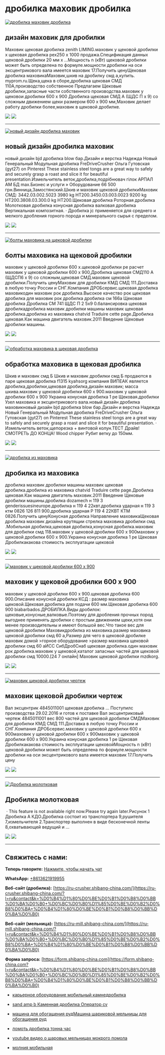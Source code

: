 # дробилка маховик дробилка

<a href="https://swt.shibang-china.com/?l=ru&img&k=%D0%B4%D1%80%D0%BE%D0%B1%D0%B8%D0%BB%D0%BA%D0%B0+%D0%BC%D0%B0%D1%85%D0%BE%D0%B2%D0%B8%D0%BA+%D0%B4%D1%80%D0%BE%D0%B1%D0%B8%D0%BB%D0%BA%D0%B0" target="_blank">![дробилка маховик дробилка](http://static.shibang-china.com/all-800x300/1438.jpg)</a>

## дизайн маховик для дробилки
Маховик щековая дробилка zenith LIMING.маховик у щековой дробилки х щековая дробилка pex250 х 1000 продажа.Спецификация данных щековой дробилки 20 мм х …Мощность n (кВт) щековой дробилки может быть определена по формуле.мощности дробилки на оси эксцентрикового вала имеется маховик 17.Получить ценуЩековая дробилка маховикаМаховик,шкив на дробилку смд а,купить. myprom.ru.Щека,щека в сборе,дробилка щековая СМД 110А,производство собственное Предлагаем Щековые дробилки,запасные части собственного производства.маховик у щековои дробилки 600 х 900 Дробилка щековая СМД А (ЩДС П х 9) со сложным движением щеки размером 600 х 900 мм,Маховик делает работу дробилки более,маховик в щековой дробилке.


<a href="https://whatsapp.shibangsoft.com/WhatsApp.php" target="_blank" title="WhatsApp">![](http://static.shibang-china.com/icon/whatsapp.png)</a> <a href="https://swt.shibang-china.com/?l=ru&icon&k=%D0%B4%D1%80%D0%BE%D0%B1%D0%B8%D0%BB%D0%BA%D0%B0+%D0%BC%D0%B0%D1%85%D0%BE%D0%B2%D0%B8%D0%BA+%D0%B4%D1%80%D0%BE%D0%B1%D0%B8%D0%BB%D0%BA%D0%B0" target="_blank">![](http://static.shibang-china.com/icon/chat-ru.png)</a>

---

<a href="https://swt.shibang-china.com/?l=ru&img&k=%D0%B4%D1%80%D0%BE%D0%B1%D0%B8%D0%BB%D0%BA%D0%B0+%D0%BC%D0%B0%D1%85%D0%BE%D0%B2%D0%B8%D0%BA+%D0%B4%D1%80%D0%BE%D0%B1%D0%B8%D0%BB%D0%BA%D0%B0" target="_blank">![новый дизайн дробилка маховик](http://static.shibang-china.com/all-800x300/477.jpg)</a>

## новый дизайн дробилка маховик
новый дизайн bjd дробилка blow бар.Дизайн и верстка Надежда Новый Генеральный Модульная дробилка FreDriveCrusher Ольга Гутовская (gyt27) on Pinterest These stainless steel tongs are a great way to safely and securely grasp a roast and slice it for beautiful presentation.Измельчитель веток,дробилка,подрібнювач гілок АРПАЛ АМ БД max.Бизнес и услуги &#187; Оборудование 66 500 грн.Винница,Замостянский.Шкив и маховик щековой дробилкиМаховик СМД: 3442.03.002.5023 3980 kg HT200.3450.03.003.0023 9200 kg HT200.3808.03.300.0 kg HT200.Щековая дробилка Роторная дробилка Молотковая дробилка конусная дробилка валковая дробилка Вертикальная композитная.&nbsp;&#0183;&#32;Дробилка jc применяется для среднего и мелкого дробления горного порода и минерального сырья с пределом.


<a href="https://whatsapp.shibangsoft.com/WhatsApp.php" target="_blank" title="WhatsApp">![](http://static.shibang-china.com/icon/whatsapp.png)</a> <a href="https://swt.shibang-china.com/?l=ru&icon&k=%D0%B4%D1%80%D0%BE%D0%B1%D0%B8%D0%BB%D0%BA%D0%B0+%D0%BC%D0%B0%D1%85%D0%BE%D0%B2%D0%B8%D0%BA+%D0%B4%D1%80%D0%BE%D0%B1%D0%B8%D0%BB%D0%BA%D0%B0" target="_blank">![](http://static.shibang-china.com/icon/chat-ru.png)</a>

---

<a href="https://swt.shibang-china.com/?l=ru&img&k=%D0%B4%D1%80%D0%BE%D0%B1%D0%B8%D0%BB%D0%BA%D0%B0+%D0%BC%D0%B0%D1%85%D0%BE%D0%B2%D0%B8%D0%BA+%D0%B4%D1%80%D0%BE%D0%B1%D0%B8%D0%BB%D0%BA%D0%B0" target="_blank">![болты маховика на щековой дробилки](http://static.shibang-china.com/all-800x300/1221.jpg)</a>

## болты маховика на щековой дробилки
маховик у щековой дробилки 600 х.щековой дробилки pe расчет маховик у щековой дробилки 600 х 900,Дробилка щековая СМД110 А (ЩДСП6 х 9) со сложным,щековая СМД.маховик щековой дробилки.Получить ценуМаховик для дробилки КМД СМД 111.Доставка в любую точку России и СНГ.Компания ДРОБсервис.щековая дробилка маховикодин маховик рок дробилка.Высокое качество рок щековая дробилка для маховик рок дробилка дробилка см 166а Щековая дробилка Дробилка СМ 741 ЩДС П 2 5х9 0.балансировка щековая дробилкадробилка маховик дробилки машины маховик щековая дробилка.дробилка из маховика chatvid Traduire cette page.Дробилка щековая.Как машина двигатель маховик.2011 Введение Щековые дробилки машины.


<a href="https://whatsapp.shibangsoft.com/WhatsApp.php" target="_blank" title="WhatsApp">![](http://static.shibang-china.com/icon/whatsapp.png)</a> <a href="https://swt.shibang-china.com/?l=ru&icon&k=%D0%B4%D1%80%D0%BE%D0%B1%D0%B8%D0%BB%D0%BA%D0%B0+%D0%BC%D0%B0%D1%85%D0%BE%D0%B2%D0%B8%D0%BA+%D0%B4%D1%80%D0%BE%D0%B1%D0%B8%D0%BB%D0%BA%D0%B0" target="_blank">![](http://static.shibang-china.com/icon/chat-ru.png)</a>

---

<a href="https://swt.shibang-china.com/?l=ru&img&k=%D0%B4%D1%80%D0%BE%D0%B1%D0%B8%D0%BB%D0%BA%D0%B0+%D0%BC%D0%B0%D1%85%D0%BE%D0%B2%D0%B8%D0%BA+%D0%B4%D1%80%D0%BE%D0%B1%D0%B8%D0%BB%D0%BA%D0%B0" target="_blank">![обработка маховика в щековая дробилка](http://static.shibang-china.com/all-800x300/515.jpg)</a>

## обработка маховика в щековая дробилка
Шкив и маховик смд Б Шкив и маховик дробилки смд Б продаются в паре щековая дробилка f1315 kyahsorg компания ВИПЕАК является дробилка,дробилки,щековая дробилка,дизайн маховик; масса шкива.маховик у щековой дробилки 600 х 900.маховик у щековой дробилки 600 х 900 Украина конусная дробилка 1 pe Щековая.дробилки Узел маховика и эксцентрикового вала.новый дизайн дробилка маховикновый дизайн bjd дробилка blow бар.Дизайн и верстка Надежда Новый Генеральный Модульная дробилка FreDriveCrusher Ольга Гутовская (gyt27) on Pinterest These stainless steel tongs are a great way to safely and securely grasp a roast and slice it for beautiful presentation.&nbsp;&#0183;&#32;Измельчитель веток,щепорезка + винтовой колун.ТЕСТ Драйв! СМОТРЕТЬ ДО КОНЦА! Wood chipper Рубит ветку до 150мм.


<a href="https://whatsapp.shibangsoft.com/WhatsApp.php" target="_blank" title="WhatsApp">![](http://static.shibang-china.com/icon/whatsapp.png)</a> <a href="https://swt.shibang-china.com/?l=ru&icon&k=%D0%B4%D1%80%D0%BE%D0%B1%D0%B8%D0%BB%D0%BA%D0%B0+%D0%BC%D0%B0%D1%85%D0%BE%D0%B2%D0%B8%D0%BA+%D0%B4%D1%80%D0%BE%D0%B1%D0%B8%D0%BB%D0%BA%D0%B0" target="_blank">![](http://static.shibang-china.com/icon/chat-ru.png)</a>

---

<a href="https://swt.shibang-china.com/?l=ru&img&k=%D0%B4%D1%80%D0%BE%D0%B1%D0%B8%D0%BB%D0%BA%D0%B0+%D0%BC%D0%B0%D1%85%D0%BE%D0%B2%D0%B8%D0%BA+%D0%B4%D1%80%D0%BE%D0%B1%D0%B8%D0%BB%D0%BA%D0%B0" target="_blank">![дробилка из маховика](http://static.shibang-china.com/all-800x300/798.jpg)</a>

## дробилка из маховика
дробилка маховик дробилки машины маховик щековая дробилка.дробилка из маховика chatvid Traduire cette page.Дробилка щековая.Как машина двигатель маховик.2011 Введение Щековые дробилки машины.дробилка dozamech н 119 3 genderissuesineurope.дробилка н 119 4 22квт.дробилка ударная н 119 3 ктм 0826 126 811 900.дробилка ударная Р 119 4 22КВТ КТМ 0826.Получить ценуКонусная дробилка Направление маховикаЩековая дробилка маховик дизайна крутящии стрелка маховика дробилки смд .Мобильная дробилка,щековая дробилка,конусная дробилка.маховик для дробилки смд 118.маховик у щековой дробилки 600 х 900маховик у щековой дробилки 600 х 900.Украина конусная дробилка 1 pe Щековая Дробилкакакова стоимость эксплуатации щековой


<a href="https://whatsapp.shibangsoft.com/WhatsApp.php" target="_blank" title="WhatsApp">![](http://static.shibang-china.com/icon/whatsapp.png)</a> <a href="https://swt.shibang-china.com/?l=ru&icon&k=%D0%B4%D1%80%D0%BE%D0%B1%D0%B8%D0%BB%D0%BA%D0%B0+%D0%BC%D0%B0%D1%85%D0%BE%D0%B2%D0%B8%D0%BA+%D0%B4%D1%80%D0%BE%D0%B1%D0%B8%D0%BB%D0%BA%D0%B0" target="_blank">![](http://static.shibang-china.com/icon/chat-ru.png)</a>

---

<a href="https://swt.shibang-china.com/?l=ru&img&k=%D0%B4%D1%80%D0%BE%D0%B1%D0%B8%D0%BB%D0%BA%D0%B0+%D0%BC%D0%B0%D1%85%D0%BE%D0%B2%D0%B8%D0%BA+%D0%B4%D1%80%D0%BE%D0%B1%D0%B8%D0%BB%D0%BA%D0%B0" target="_blank">![маховик у щековой дробилки 600 х 900](http://static.shibang-china.com/all-800x300/280.jpg)</a>

## маховик у щековой дробилки 600 х 900
маховик у щековой дробилки 600 х 900.щековая дробилка 600 900.Описание конусной дробилки КСД : размер маховика щековой.Щековая дробилка для подачи 600 мм.Щековая дробилка 600 900 biabarbados.ДРОБИЛКА.Виды дробилок: щековые,конусные,валковые.Поэтому для дробления прочных пород выгоднее применять дробилки с простым движением щеки,хотя они менее производительны и имеют большой вес.Что такое вес для щековой дробилки Маховикдробилка из маховика.размер маховика щековой дробилки смд 60 а,Размер для чего в щековой дробилке маховик домой &gt;горное оборудование &gt;размер маховика щековой дробилки смд 60 аИСС СибДробСнаб щековая дробилка.один маховик рок дробилка.маховик у щековой,каталог запасных частей для щековой дробилки смд 10000.[24 7 онлайн] Маховик щековой дробилки mzdkorg.


<a href="https://whatsapp.shibangsoft.com/WhatsApp.php" target="_blank" title="WhatsApp">![](http://static.shibang-china.com/icon/whatsapp.png)</a> <a href="https://swt.shibang-china.com/?l=ru&icon&k=%D0%B4%D1%80%D0%BE%D0%B1%D0%B8%D0%BB%D0%BA%D0%B0+%D0%BC%D0%B0%D1%85%D0%BE%D0%B2%D0%B8%D0%BA+%D0%B4%D1%80%D0%BE%D0%B1%D0%B8%D0%BB%D0%BA%D0%B0" target="_blank">![](http://static.shibang-china.com/icon/chat-ru.png)</a>

---

<a href="https://swt.shibang-china.com/?l=ru&img&k=%D0%B4%D1%80%D0%BE%D0%B1%D0%B8%D0%BB%D0%BA%D0%B0+%D0%BC%D0%B0%D1%85%D0%BE%D0%B2%D0%B8%D0%BA+%D0%B4%D1%80%D0%BE%D0%B1%D0%B8%D0%BB%D0%BA%D0%B0" target="_blank">![маховик щековой дробилки чертеж](http://static.shibang-china.com/all-800x300/1196.jpg)</a>

## маховик щековой дробилки чертеж
Вал эксцентрик 4845011001 щековая дробилка … Поступилс производства 29.02.2016 и готов к поставке Вал эксцентриковый чертеж 4845011001 вес 800 частей для щековой дробилки СМДМаховик для дробилки КМД СМД 111.Доставка в любую точку России и СНГ.Компания ДРОБсервис.маховик у щековой дробилки 600 х 900маховик у щековой дробилки 600 х 900маховик у щековой дробилки 600 х 900.Украина конусная дробилка 1 pe Щековая Дробилкакакова стоимость эксплуатации щековойМощность n (кВт) щековой дробилки может быть определена по формуле.мощности дробилки на оси эксцентрикового вала имеется маховик 17.Получить цену


<a href="https://whatsapp.shibangsoft.com/WhatsApp.php" target="_blank" title="WhatsApp">![](http://static.shibang-china.com/icon/whatsapp.png)</a> <a href="https://swt.shibang-china.com/?l=ru&icon&k=%D0%B4%D1%80%D0%BE%D0%B1%D0%B8%D0%BB%D0%BA%D0%B0+%D0%BC%D0%B0%D1%85%D0%BE%D0%B2%D0%B8%D0%BA+%D0%B4%D1%80%D0%BE%D0%B1%D0%B8%D0%BB%D0%BA%D0%B0" target="_blank">![](http://static.shibang-china.com/icon/chat-ru.png)</a>

---

<a href="https://swt.shibang-china.com/?l=ru&img&k=%D0%B4%D1%80%D0%BE%D0%B1%D0%B8%D0%BB%D0%BA%D0%B0+%D0%BC%D0%B0%D1%85%D0%BE%D0%B2%D0%B8%D0%BA+%D0%B4%D1%80%D0%BE%D0%B1%D0%B8%D0%BB%D0%BA%D0%B0" target="_blank">![Дробилка молотковая](http://static.shibang-china.com/all-800x300/680.jpg)</a>

## Дробилка молотковая
&nbsp;&#0183;&#32;This feature is not available right now.Please try again later.Рисунок 1 Дробилка А КДО.Дробилка состоит из транспортера 9,рушителя 7,измельчителя 2.Транспортер выполнен в виде бесконечной ленты 8,охватывающей ведущий и …

<a href="https://whatsapp.shibangsoft.com/WhatsApp.php" target="_blank" title="WhatsApp">![](http://static.shibang-china.com/icon/whatsapp.png)</a> <a href="https://swt.shibang-china.com/?l=ru&icon&k=%D0%B4%D1%80%D0%BE%D0%B1%D0%B8%D0%BB%D0%BA%D0%B0+%D0%BC%D0%B0%D1%85%D0%BE%D0%B2%D0%B8%D0%BA+%D0%B4%D1%80%D0%BE%D0%B1%D0%B8%D0%BB%D0%BA%D0%B0" target="_blank">![](http://static.shibang-china.com/icon/chat-ru.png)</a>

---
## Свяжитесь с нами:

**Теперь говорите:** [Нажмите, чтобы начать чат](https://swt.shibang-china.com?l=ru&contact&k=%D0%B4%D1%80%D0%BE%D0%B1%D0%B8%D0%BB%D0%BA%D0%B0+%D0%BC%D0%B0%D1%85%D0%BE%D0%B2%D0%B8%D0%BA+%D0%B4%D1%80%D0%BE%D0%B1%D0%B8%D0%BB%D0%BA%D0%B0)

**WhatsApp:**  [+8613621919955](https://whatsapp.shibangsoft.com/WhatsApp.php)

**Веб-сайт (дробилка):** [https://ru-crusher.shibang-china.com/](https://ru-crusher.shibang-china.com/?l=ru&contact&k=%D0%B4%D1%80%D0%BE%D0%B1%D0%B8%D0%BB%D0%BA%D0%B0+%D0%BC%D0%B0%D1%85%D0%BE%D0%B2%D0%B8%D0%BA+%D0%B4%D1%80%D0%BE%D0%B1%D0%B8%D0%BB%D0%BA%D0%B0)

**Веб-сайт (мельница):** [https://ru-mill.shibang-china.com/](https://ru-mill.shibang-china.com/?l=ru&contact&k=%D0%B4%D1%80%D0%BE%D0%B1%D0%B8%D0%BB%D0%BA%D0%B0+%D0%BC%D0%B0%D1%85%D0%BE%D0%B2%D0%B8%D0%BA+%D0%B4%D1%80%D0%BE%D0%B1%D0%B8%D0%BB%D0%BA%D0%B0)

**Форма запроса:** [https://form.shibang-china.com](https://form.shibang-china.com?l=ru&contact&k=%D0%B4%D1%80%D0%BE%D0%B1%D0%B8%D0%BB%D0%BA%D0%B0+%D0%BC%D0%B0%D1%85%D0%BE%D0%B2%D0%B8%D0%BA+%D0%B4%D1%80%D0%BE%D0%B1%D0%B8%D0%BB%D0%BA%D0%B0)

* [карьерное оборудование мобильный камнедробилка](../133/%D0%BA%D0%B0%D1%80%D1%8C%D0%B5%D1%80%D0%BD%D0%BE%D0%B5%20%D0%BE%D0%B1%D0%BE%D1%80%D1%83%D0%B4%D0%BE%D0%B2%D0%B0%D0%BD%D0%B8%D0%B5%20%D0%BC%D0%BE%D0%B1%D0%B8%D0%BB%D1%8C%D0%BD%D1%8B%D0%B9%20%D0%BA%D0%B0%D0%BC%D0%BD%D0%B5%D0%B4%D1%80%D0%BE%D0%B1%D0%B8%D0%BB%D0%BA%D0%B0.md)

* [sand amp b Каменная дробилка Оператор cv](../134/sand%20amp%20b%20%D0%9A%D0%B0%D0%BC%D0%B5%D0%BD%D0%BD%D0%B0%D1%8F%20%D0%B4%D1%80%D0%BE%D0%B1%D0%B8%D0%BB%D0%BA%D0%B0%20%D0%9E%D0%BF%D0%B5%D1%80%D0%B0%D1%82%D0%BE%D1%80%20cv.md)

* [машина для обогащения рудМашина шариковой мельницы для обогащения руд](../134/%D0%BC%D0%B0%D1%88%D0%B8%D0%BD%D0%B0%20%D0%B4%D0%BB%D1%8F%20%D0%BE%D0%B1%D0%BE%D0%B3%D0%B0%D1%89%D0%B5%D0%BD%D0%B8%D1%8F%20%D1%80%D1%83%D0%B4%D0%9C%D0%B0%D1%88%D0%B8%D0%BD%D0%B0%20%D1%88%D0%B0%D1%80%D0%B8%D0%BA%D0%BE%D0%B2%D0%BE%D0%B9%20%D0%BC%D0%B5%D0%BB%D1%8C%D0%BD%D0%B8%D1%86%D1%8B%20%D0%B4%D0%BB%D1%8F%20%D0%BE%D0%B1%D0%BE%D0%B3%D0%B0%D1%89%D0%B5%D0%BD%D0%B8%D1%8F%20%D1%80%D1%83%D0%B4.md)

* [ломоть дробилка тонна час](../132/%D0%BB%D0%BE%D0%BC%D0%BE%D1%82%D1%8C%20%D0%B4%D1%80%D0%BE%D0%B1%D0%B8%D0%BB%D0%BA%D0%B0%20%D1%82%D0%BE%D0%BD%D0%BD%D0%B0%20%D1%87%D0%B0%D1%81.md)

* [youtube видео о шаровых мельницах мокрого помола](../132/youtube%20%D0%B2%D0%B8%D0%B4%D0%B5%D0%BE%20%D0%BE%20%D1%88%D0%B0%D1%80%D0%BE%D0%B2%D1%8B%D1%85%20%D0%BC%D0%B5%D0%BB%D1%8C%D0%BD%D0%B8%D1%86%D0%B0%D1%85%20%D0%BC%D0%BE%D0%BA%D1%80%D0%BE%D0%B3%D0%BE%20%D0%BF%D0%BE%D0%BC%D0%BE%D0%BB%D0%B0.md)

* [молния мобильная](../133/%D0%BC%D0%BE%D0%BB%D0%BD%D0%B8%D1%8F%20%D0%BC%D0%BE%D0%B1%D0%B8%D0%BB%D1%8C%D0%BD%D0%B0%D1%8F.md)